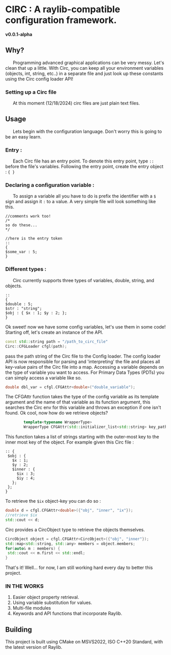 # CIRC : A raylib-compatible configuration framework.
**v0.0.1-alpha**
## Why?
 &nbsp;&nbsp;&nbsp;&nbsp;&nbsp;&nbsp;Programming advanced graphical applications can be very messy. Let's clean that up a little. With Circ, you can keep all your environment variables (objects, int, string, etc..) in a separate file and just look up these constants using the Circ config loader API!

### Setting up a Circ file
&nbsp;&nbsp;&nbsp;&nbsp;&nbsp;&nbsp;At this moment (12/18/2024) circ files are just plain text files.
## Usage
&nbsp;&nbsp;&nbsp;&nbsp;&nbsp;&nbsp;Lets begin with the configuration language. Don't worry this is going to be an easy learn.
### Entry :
&nbsp;&nbsp;&nbsp;&nbsp;&nbsp;&nbsp;Each Circ file has an entry point. To denote this entry point, type ```::``` before the file's variables. Following the entry point, create the entry object : ```{ }``` 
### Declaring a configuration variable :
&nbsp;&nbsp;&nbsp;&nbsp;&nbsp;&nbsp;To assign a variable all you have to do is prefix the identifier with a ```$``` sign and assign it ```:``` to a value.
A very simple file will look something like this.
```
//comments work too!
/*
so do these...
*/

//here is the entry token
::
{
$some_var : 5;
}
```
### Different types :
&nbsp;&nbsp;&nbsp;&nbsp;&nbsp;&nbsp;Circ currently supports three types of variables, double, string, and objects.
```
::
{
$double : 5;
$str : "string";
$obj : { $x : 1; $y : 2; };
}
```
Ok sweet! now we have some config variables, let's use them in some code!
Starting off, let's create an instance of the API.
```c++
const std::string path = "/path_to_circ_file"
Circ::CFGLoader cfgl(path);
```

pass the path string of the Circ file to the Config loader. The config loader API is now responsible for parsing and 'interpreting' the file and places all key-value pairs of the Circ file into a map.
Accessing a variable depends on the type of variable you want to access.
For Primary Data Types (PDTs) you can simply access a variable like so.
```c++
double dbl_var = cfgl.CFGAttr<double>("double_variable");
```
The CFGAttr function takes the type of the config variable as its template argument and the name of that variable as its function argument, this searches the Circ env for this variable and throws an exception if one isn't found. Ok cool, now how do we retrieve objects?
```c++
        template<typename WrapperType>
        WrapperType CFGAttr(std::initializer_list<std::string> key_path)
```
This function takes a list of strings starting with the outer-most key to the inner most key of the object.
For example given this Circ file :
```
:: {
 $obj : {
   $x : 1;  
   $y : 2;
   $inner : {
     $ix : 3;
     $iy : 4;
   };
 };
}
```

To retrieve the ```$ix``` object-key you can do so :
```c++
double d = cfgl.CFGAttr<double>({"obj", "inner", "ix"});
//retrieve $ix
std::cout << d;

```
Circ provides a CircObject type to retrieve the objects themselves.
```c++
CircObject object = cfgl.CFGAttr<CircObject>({"obj", "inner"});
std::map<std::string, std::any> members = object.members;
for(auto& m : members) {
 std::cout << m.first << std::endl;
}
```

That's it! Well... for now, I am still working hard every day to better this project.
### IN THE WORKS 
 1. Easier object property retrieval.
 2. Using variable substitution for values.
 3. Multi-file modules
 4. Keywords and API functions that incorporate Raylib.

## Building
This project is built using CMake on MSVS2022, ISO C++20 Standard, with the latest version of Raylib. 
